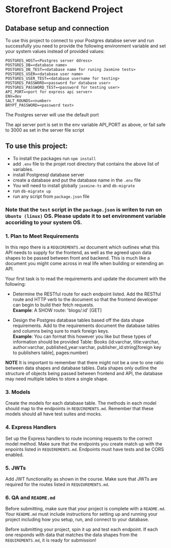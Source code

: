 # Storefront Backend Project

## Database setup and connection

To use this project to connect to your Postgres databse server and run successfully you need to provide the following environment variable and set your system values instead of provided values:

```
POSTGRES_HOST=<Postgres server ddress>
POSTGRES_DB=<database name>
POSTGRES_DB_TEST=<database name for runing Jasmine tests>
POSTGRES_USER=<database user name>
POSTGRES_USER_TEST=<database username for testing>
POSTGRES_PASSWORD=<password for database user>
POSTGRES_PASSWORD_TEST=<password for testing user>
API_PORT=<port for express api server>
ENV=dev
SALT_ROUNDS=<number>
BRYPT_PASSWORD=<password text>
```

The Postgres server will use the default port

The api server port is set in the env variable API_PORT as above, or fail safe to 3000 as set in the server file script

## To use this project:

- To install the packages run `npm install`
- add `.env` file to the projet root directory that contains the above list of variables.
- install Postgresql database server
- create a database and put the database name in the `.env` file
- You will need to install globally `jasmine-ts` and `db-migrate`
- run `db-migrate up`
- run any script from `package.json` file

### Note that the `test` script in the `package.json` is writen to run on `Ubuntu (linux)` OS. Please update it to set environment variable accoriding to your system OS.

### 1. Plan to Meet Requirements

In this repo there is a `REQUIREMENTS.md` document which outlines what this API needs to supply for the frontend, as well as the agreed upon data shapes to be passed between front and backend. This is much like a document you might come across in real life when building or extending an API.

Your first task is to read the requirements and update the document with the following:

- Determine the RESTful route for each endpoint listed. Add the RESTful route and HTTP verb to the document so that the frontend developer can begin to build their fetch requests.  
  **Example**: A SHOW route: 'blogs/:id' [GET]

- Design the Postgres database tables based off the data shape requirements. Add to the requirements document the database tables and columns being sure to mark foreign keys.  
  **Example**: You can format this however you like but these types of information should be provided
  Table: Books (id:varchar, title:varchar, author:varchar, published_year:varchar, publisher_id:string[foreign key to publishers table], pages:number)

**NOTE** It is important to remember that there might not be a one to one ratio between data shapes and database tables. Data shapes only outline the structure of objects being passed between frontend and API, the database may need multiple tables to store a single shape.

### 3. Models

Create the models for each database table. The methods in each model should map to the endpoints in `REQUIREMENTS.md`. Remember that these models should all have test suites and mocks.

### 4. Express Handlers

Set up the Express handlers to route incoming requests to the correct model method. Make sure that the endpoints you create match up with the enpoints listed in `REQUIREMENTS.md`. Endpoints must have tests and be CORS enabled.

### 5. JWTs

Add JWT functionality as shown in the course. Make sure that JWTs are required for the routes listed in `REQUIUREMENTS.md`.

### 6. QA and `README.md`

Before submitting, make sure that your project is complete with a `README.md`. Your `README.md` must include instructions for setting up and running your project including how you setup, run, and connect to your database.

Before submitting your project, spin it up and test each endpoint. If each one responds with data that matches the data shapes from the `REQUIREMENTS.md`, it is ready for submission!
